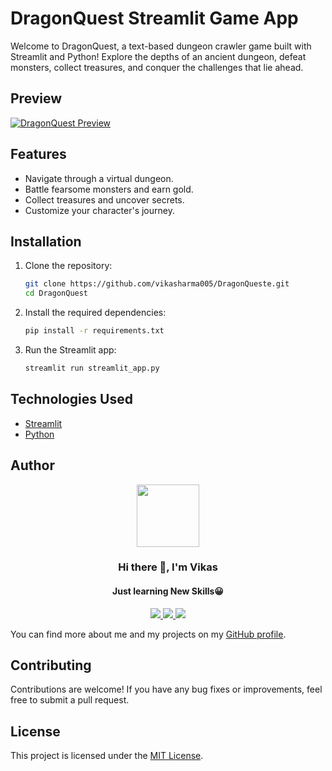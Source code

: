 # DragonQuest Streamlit Game App

Welcome to DragonQuest, a text-based dungeon crawler game built with Streamlit and Python! Explore the depths of an ancient dungeon, defeat monsters, collect treasures, and conquer the challenges that lie ahead.

## Preview

[![DragonQuest Preview](https://img.youtube.com/vi/nDD9emhEZhA/0.jpg)](https://www.youtube.com/watch?v=nDD9emhEZhA)

## Features

- Navigate through a virtual dungeon.
- Battle fearsome monsters and earn gold.
- Collect treasures and uncover secrets.
- Customize your character's journey.

## Installation

1. Clone the repository:

   ```bash
   git clone https://github.com/vikasharma005/DragonQueste.git
   cd DragonQuest
   ```

2. Install the required dependencies:

   ```bash
   pip install -r requirements.txt
   ```

3. Run the Streamlit app:

   ```bash
   streamlit run streamlit_app.py
   ```

## Technologies Used

- [Streamlit](https://streamlit.io)
- [Python](https://www.python.org)

## Author

<div id="header" align="center">
  <img src="https://media.giphy.com/media/M9gbBd9nbDrOTu1Mqx/giphy.gif" width="100"/>
</div>

<h3 align="center">Hi there 👋, I'm Vikas</h3>
<h4 align="center">Just learning New Skills😀</h4>

<div id="socials" align="center">
  <a href="https://www.linkedin.com/in/vikas-sharma005">
    <img src="https://user-images.githubusercontent.com/76098066/186728913-a66ef85f-4644-4e3a-b847-98309c8cff42.svg">
  </a>
  <a href="https://www.instagram.com/_thisisvikas">
    <img src="https://user-images.githubusercontent.com/76098066/186728908-f1a9919a-f4b2-4262-9515-683e77f8aabf.svg">
  </a>
  <a href="https://twitter.com/hitechvikas05">
    <img src="https://user-images.githubusercontent.com/76098066/186728901-a4d90f01-2cdf-45c1-a1b3-73467c3d2698.svg">
  </a>
</div>

You can find more about me and my projects on my [GitHub profile](https://github.com/vikasharma005).


## Contributing

Contributions are welcome! If you have any bug fixes or improvements, feel free to submit a pull request.

## License

This project is licensed under the [MIT License](LICENSE).
